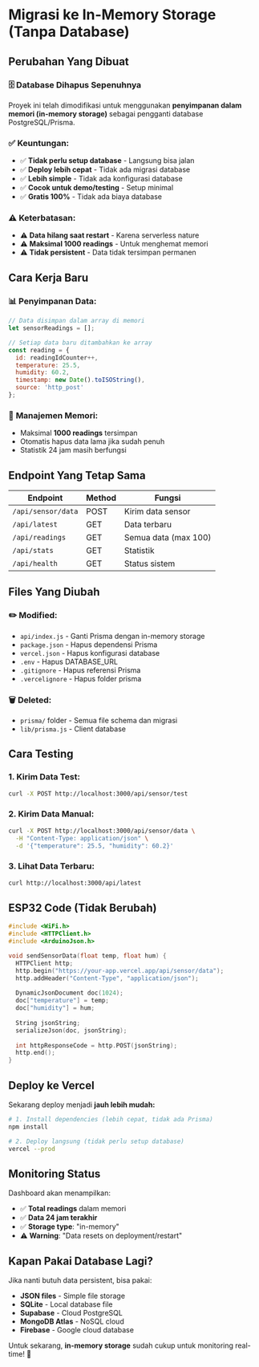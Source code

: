 # Migrasi ke In-Memory Storage (Tanpa Database)

## Perubahan Yang Dibuat

### 🗄️ **Database Dihapus Sepenuhnya**

Proyek ini telah dimodifikasi untuk menggunakan **penyimpanan dalam memori (in-memory storage)** sebagai pengganti database PostgreSQL/Prisma.

### ✅ **Keuntungan:**
- ✅ **Tidak perlu setup database** - Langsung bisa jalan
- ✅ **Deploy lebih cepat** - Tidak ada migrasi database
- ✅ **Lebih simple** - Tidak ada konfigurasi database
- ✅ **Cocok untuk demo/testing** - Setup minimal
- ✅ **Gratis 100%** - Tidak ada biaya database

### ⚠️ **Keterbatasan:**
- ⚠️ **Data hilang saat restart** - Karena serverless nature
- ⚠️ **Maksimal 1000 readings** - Untuk menghemat memori
- ⚠️ **Tidak persistent** - Data tidak tersimpan permanen

## Cara Kerja Baru

### 📊 **Penyimpanan Data:**
```javascript
// Data disimpan dalam array di memori
let sensorReadings = [];

// Setiap data baru ditambahkan ke array
const reading = {
  id: readingIdCounter++,
  temperature: 25.5,
  humidity: 60.2,
  timestamp: new Date().toISOString(),
  source: 'http_post'
};
```

### 🔄 **Manajemen Memori:**
- Maksimal **1000 readings** tersimpan
- Otomatis hapus data lama jika sudah penuh
- Statistik 24 jam masih berfungsi

## Endpoint Yang Tetap Sama

| Endpoint | Method | Fungsi |
|----------|--------|--------|
| `/api/sensor/data` | POST | Kirim data sensor |
| `/api/latest` | GET | Data terbaru |
| `/api/readings` | GET | Semua data (max 100) |
| `/api/stats` | GET | Statistik |
| `/api/health` | GET | Status sistem |

## Files Yang Diubah

### ✏️ **Modified:**
- `api/index.js` - Ganti Prisma dengan in-memory storage
- `package.json` - Hapus dependensi Prisma
- `vercel.json` - Hapus konfigurasi database
- `.env` - Hapus DATABASE_URL
- `.gitignore` - Hapus referensi Prisma
- `.vercelignore` - Hapus folder prisma

### 🗑️ **Deleted:**
- `prisma/` folder - Semua file schema dan migrasi
- `lib/prisma.js` - Client database

## Cara Testing

### 1. **Kirim Data Test:**
```bash
curl -X POST http://localhost:3000/api/sensor/test
```

### 2. **Kirim Data Manual:**
```bash
curl -X POST http://localhost:3000/api/sensor/data \
  -H "Content-Type: application/json" \
  -d '{"temperature": 25.5, "humidity": 60.2}'
```

### 3. **Lihat Data Terbaru:**
```bash
curl http://localhost:3000/api/latest
```

## ESP32 Code (Tidak Berubah)

```cpp
#include <WiFi.h>
#include <HTTPClient.h>
#include <ArduinoJson.h>

void sendSensorData(float temp, float hum) {
  HTTPClient http;
  http.begin("https://your-app.vercel.app/api/sensor/data");
  http.addHeader("Content-Type", "application/json");
  
  DynamicJsonDocument doc(1024);
  doc["temperature"] = temp;
  doc["humidity"] = hum;
  
  String jsonString;
  serializeJson(doc, jsonString);
  
  int httpResponseCode = http.POST(jsonString);
  http.end();
}
```

## Deploy ke Vercel

Sekarang deploy menjadi **jauh lebih mudah:**

```bash
# 1. Install dependencies (lebih cepat, tidak ada Prisma)
npm install

# 2. Deploy langsung (tidak perlu setup database)
vercel --prod
```

## Monitoring Status

Dashboard akan menampilkan:
- ✅ **Total readings** dalam memori
- ✅ **Data 24 jam terakhir**
- ✅ **Storage type**: "in-memory"
- ⚠️ **Warning**: "Data resets on deployment/restart"

## Kapan Pakai Database Lagi?

Jika nanti butuh data persistent, bisa pakai:
- **JSON files** - Simple file storage
- **SQLite** - Local database file
- **Supabase** - Cloud PostgreSQL
- **MongoDB Atlas** - NoSQL cloud
- **Firebase** - Google cloud database

Untuk sekarang, **in-memory storage** sudah cukup untuk monitoring real-time! 🚀

